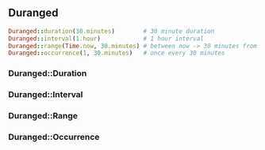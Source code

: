 ## Duranged

```ruby
Duranged::duration(30.minutes)        # 30 minute duration
Duranged::interval(1.hour)            # 1 hour interval
Duranged::range(Time.now, 30.minutes) # between now -> 30 minutes from now
Duranged::occurrence(1, 30.minutes)   # once every 30 minutes
```

### Duranged::Duration

### Duranged::Interval

### Duranged::Range

### Duranged::Occurrence
